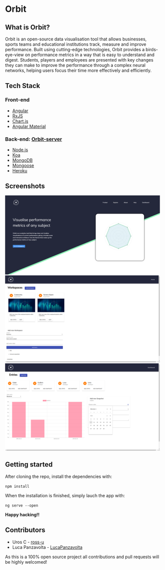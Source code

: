 # Orbit

## What is Orbit?
Orbit is an open-source data visualisation tool that allows businesses, sports teams and educational institutions track, measure and improve performance. Built using cutting-edge technologies, Orbit provides a birds-eye-view on performance metrics in a way that is easy to understand and digest. Students, players and employees are presented with key changes they can make to improve the performance through a complex neural networks, helping users focus their time more effectively and efficiently.

## Tech Stack

### Front-end

* [Angular](https://angular.io/)
* [RxJS](https://rxjs-dev.firebaseapp.com/)
* [Chart.js](https://www.chartjs.org/)
* [Angular Material](https://material.angular.io/)

### Back-end: [Orbit-server](https://github.com/LucaPanzavolta/orbit-server)

* [Node.js](https://nodejs.org/en/)
* [Koa](https://koajs.com/)
* [MongoDB](https://www.mongodb.com/)
* [Mongoose](https://mongoosejs.com/)
* [Heroku](https://www.heroku.com/)

## Screenshots
![homepage](Screenshots/homepage.png)
![product detail](Screenshots/workspaces.png)
![entries](Screenshots/entries.png)

## Getting started
After cloning the repo, install the dependencies with:

`npm install`

When the installation is finished, simply lauch the app with:

`ng serve --open`

**Happy hacking!!**

## Contributors
* Uros C - [ross-u](https://github.com/ross-u)
* Luca Panzavolta - [LucaPanzavolta](https://github.com/LucaPanzavolta)

As this is a 100% open source project all contributions and pull requests will be highly welcomed!



